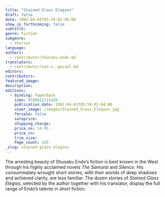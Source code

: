 ```yaml
---
title: "Stained Glass Elegies"
draft: false
date: 1992-04-01T05:59:02-04:00
show_in_forthcoming: false
subtitle:
genre: Fiction
subgenre:
  - Stories
language:
authors:
  - contributor/shusaku-endo.md
translators:
  - contributor/van-c.-gessel.md
editors:
contributors:
featured_image:
description:
editions:
  - binding: Paperback
    isbn: 9780811211420
    publication_date: 1992-04-01T05:59:02-04:00
    cover_image: /images/Stained_Glass_Elegies.jpg
    forsale: false
    saleprice:
    shipping_charge:
    price_us: 14.95
    price_cn:
    trim_size:
    Page_count: 165
_slug: stained-glass-elegies
---
```


The arresting beauty of Shusaku Endo’s fiction is best known in the West through his highly acclaimed novels _The Samurai_ and _Silence_. His consummately wrought short stories, with their worlds of deep shadows and achieved clarity, are less familiar. The dozen stories of _Stained Glass Elegies_, selected by the author together with his translator, display the full range of Endo’s talents in short fiction.

